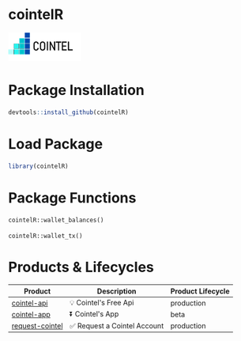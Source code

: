 # cointelR
![Alt text](figures/logo.png?raw=true "Title")

# Package Installation
```r
devtools::install_github(cointelR)
```
# Load Package
```r
library(cointelR)
```
# Package Functions
```{r}
cointelR::wallet_balances()

cointelR::wallet_tx()
```
# Products & Lifecycles
| Product | Description | Product Lifecycle |
|---|---|---|
| [cointel-api](https://cointel-api.herokuapp.com/__docs__/) | 💡 Cointel's Free Api | production |
| [cointel-app](https://github.com/cointelfinance/cointel-api) | ⏬ Cointel's App | beta |
| [request-cointel](https://github.com/cointelfinance/request) | ✅ Request a Cointel Account | production |
